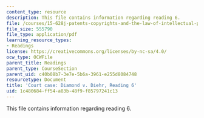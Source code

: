 ```yaml
---
content_type: resource
description: This file contains information regarding reading 6.
file: /courses/15-628j-patents-copyrights-and-the-law-of-intellectual-property-spring-2013/1c480684ff54a83b48f9f85797241c13_MIT15_628JS13_read06.pdf
file_size: 555790
file_type: application/pdf
learning_resource_types:
- Readings
license: https://creativecommons.org/licenses/by-nc-sa/4.0/
ocw_type: OCWFile
parent_title: Readings
parent_type: CourseSection
parent_uid: c40b08b7-3e7e-5b6a-3961-e255d8084748
resourcetype: Document
title: 'Court case: Diamond v. Diehr, Reading 6'
uid: 1c480684-ff54-a83b-48f9-f85797241c13
---
```

This file contains information regarding reading 6.